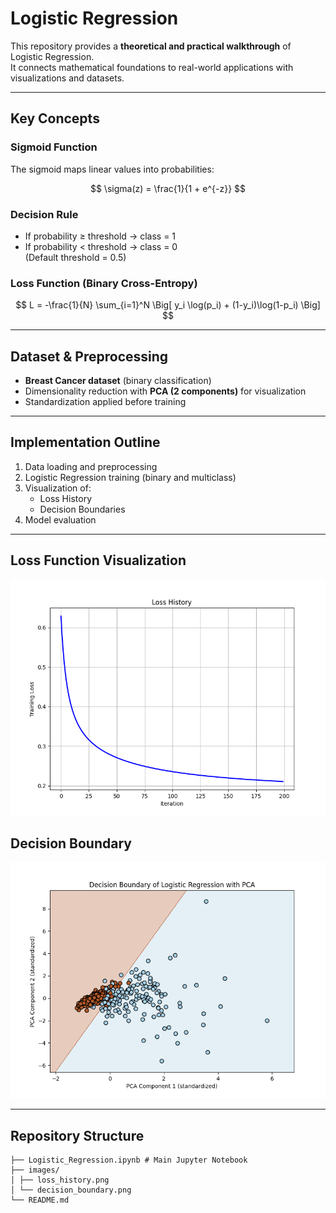 # Logistic Regression

This repository provides a **theoretical and practical walkthrough** of Logistic Regression.  
It connects mathematical foundations to real-world applications with visualizations and datasets.


---

## Key Concepts

### Sigmoid Function
The sigmoid maps linear values into probabilities:
  
$$
\sigma(z) = \frac{1}{1 + e^{-z}}
$$

### Decision Rule
- If probability ≥ threshold → class = 1  
- If probability < threshold → class = 0  
(Default threshold = 0.5)

### Loss Function (Binary Cross-Entropy)

$$
L = -\frac{1}{N} \sum_{i=1}^N \Big[ y_i \log(p_i) + (1-y_i)\log(1-p_i) \Big]
$$

---

##  Dataset & Preprocessing

- **Breast Cancer dataset** (binary classification)  
- Dimensionality reduction with **PCA (2 components)** for visualization  
- Standardization applied before training

---

## Implementation Outline

1. Data loading and preprocessing  
2. Logistic Regression training (binary and multiclass)  
3. Visualization of:
   - Loss History
   - Decision Boundaries  
4. Model evaluation

---
## Loss Function Visualization

![Loss Function](images/loss_history.png)
## Decision Boundary
![Decision Boundary](images/decision_boundary.png)



---

## Repository Structure
```
├── Logistic_Regression.ipynb # Main Jupyter Notebook
├── images/
│ ├── loss_history.png
│ └── decision_boundary.png
└── README.md
```
